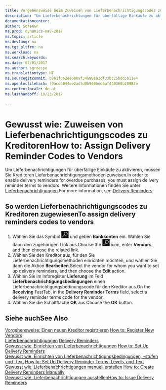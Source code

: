 ```yaml
---
title: Vorgehensweise beim Zuweisen von Lieferbenachrichtigungscodes zu Kreditoren
description: "Um Lieferbenachrichtungen für überfällige Einkäufe zu aktivieren, müssen Sie Kreditoren Lieferbenachrichtigungsbedingungen zuweisen."
documentationcenter: 
author: SorenGP
ms.prod: dynamics-nav-2017
ms.topic: article
ms.devlang: na
ms.tgt_pltfrm: na
ms.workload: na
ms.search.keywords: 
ms.date: 07/01/2017
ms.author: sgroespe
ms.translationtype: HT
ms.sourcegitcommit: b9b1f062ee6009f34698ea2cf33bc25bdd5b11e4
ms.openlocfilehash: f0acd6044ee2ad5d0b960bed6af440360b20882e
ms.contentlocale: de-at
ms.lasthandoff: 10/23/2017

---
```

# <a name="how-to-assign-delivery-reminder-codes-to-vendors"></a><span data-ttu-id="ddd01-103">Gewusst wie: Zuweisen von Lieferbenachrichtigungscodes zu Kreditoren</span><span class="sxs-lookup"><span data-stu-id="ddd01-103">How to: Assign Delivery Reminder Codes to Vendors</span></span>
<span data-ttu-id="ddd01-104">Um Lieferbenachrichtigungen für überfällige Einkäufe zu aktivieren, müssen Sie Kreditoren Lieferbenachrichtigungsmethoden zuweisen.</span><span class="sxs-lookup"><span data-stu-id="ddd01-104">In order to enable delivery reminders for overdue purchases, you must assign delivery reminder terms to vendors.</span></span> <span data-ttu-id="ddd01-105">Weitere Informationen finden Sie unter [Lieferbenachrichtigungen](delivery-reminders.md).</span><span class="sxs-lookup"><span data-stu-id="ddd01-105">For more information, see [Delivery Reminders](delivery-reminders.md).</span></span>  

## <a name="to-assign-delivery-reminders-codes-to-vendors"></a><span data-ttu-id="ddd01-106">So werden Lieferbenachrichtigungscodes zu Kreditoren zugewiesen</span><span class="sxs-lookup"><span data-stu-id="ddd01-106">To assign delivery reminders codes to vendors</span></span>  

1.  <span data-ttu-id="ddd01-107">Wählen Sie das Symbol ![Nach Seite oder Bericht suchen](../../media/ui-search/search_small.png "Nach Seite oder Bericht suchen") und geben **Bankkonten** ein. Wählen Sie dann den zugehörigen Link aus.</span><span class="sxs-lookup"><span data-stu-id="ddd01-107">Choose the ![Search for Page or Report](../../media/ui-search/search_small.png "Search for Page or Report icon") icon, enter **Vendors**, and then choose the related link.</span></span>  
2.  <span data-ttu-id="ddd01-108">Wählen Sie den Kreditor aus, für den Sie Lieferbenachrichtigungsmethoden einrichten möchten, und wählen Sie dann die Aktion **Bearbeiten**.</span><span class="sxs-lookup"><span data-stu-id="ddd01-108">Select the vendor for whom you want to set up delivery reminders, and then choose the **Edit** action.</span></span>  
3.  <span data-ttu-id="ddd01-109">Wählen Sie im Inforegister **Lieferung** im Feld **Lieferbenachrichtigungsbedingungen** einen Lieferbenachrichtigungsbedinungscode für den Kreditor aus.</span><span class="sxs-lookup"><span data-stu-id="ddd01-109">On the **Receiving** FastTab, in the **Delivery Reminder Terms** field, select a delivery reminder terms code for the vendor.</span></span>  
4.  <span data-ttu-id="ddd01-110">Wählen Sie die Schaltfläche **OK** aus.</span><span class="sxs-lookup"><span data-stu-id="ddd01-110">Choose the **OK** button.</span></span>  

## <a name="see-also"></a><span data-ttu-id="ddd01-111">Siehe auch</span><span class="sxs-lookup"><span data-stu-id="ddd01-111">See Also</span></span>  
 <span data-ttu-id="ddd01-112">[Vorgehensweise: Einen neuen Kreditor registrieren](../../purchasing-how-register-new-vendors.md) </span><span class="sxs-lookup"><span data-stu-id="ddd01-112">[How to: Register New Vendors](../../purchasing-how-register-new-vendors.md) </span></span>  
 <span data-ttu-id="ddd01-113">[Lieferbenachrichtigungen](delivery-reminders.md) </span><span class="sxs-lookup"><span data-stu-id="ddd01-113">[Delivery Reminders](delivery-reminders.md) </span></span>  
 <span data-ttu-id="ddd01-114">[Gewusst wie: Einrichten von Lieferbenachrichtigungen](how-to-set-up-delivery-reminders.md) </span><span class="sxs-lookup"><span data-stu-id="ddd01-114">[How to: Set Up Delivery Reminders](how-to-set-up-delivery-reminders.md) </span></span>  
 <span data-ttu-id="ddd01-115">[Gewusst wie: Einrichten von Lieferbenachrichtigungsbedingungen, -stufen und -text](how-to-set-up-delivery-reminder-terms-levels-and-text.md) </span><span class="sxs-lookup"><span data-stu-id="ddd01-115">[How to: Set Up Delivery Reminder Terms, Levels, and Text](how-to-set-up-delivery-reminder-terms-levels-and-text.md) </span></span>  
 <span data-ttu-id="ddd01-116">[Gewusst wie: Lieferbenachrichtigungen manuell erstellen](how-to-create-delivery-reminders-manually.md) </span><span class="sxs-lookup"><span data-stu-id="ddd01-116">[How to: Create Delivery Reminders Manually](how-to-create-delivery-reminders-manually.md) </span></span>  
 [<span data-ttu-id="ddd01-117">Gewusst wie: Lieferbenachrichtigungen ausstellen</span><span class="sxs-lookup"><span data-stu-id="ddd01-117">How to: Issue Delivery Reminders</span></span>](how-to-issue-delivery-reminders.md)


